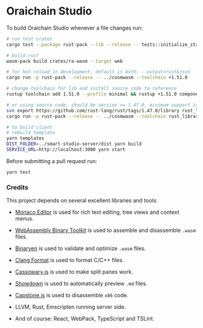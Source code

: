 # Oraichain Studio

To build Oraichain Studio whenever a file changes run:

```bash
# run test crates
cargo test --package rust-pack --lib --release -- tests::initialize_state --exact --nocapture

# build rust
wasm-pack build crates/ra-wasm --target web

# for hot-reload in development, default is both: --output=rust&json
cargo run -p rust-pack --release -- ../cosmwasm --toolchain +1.51.0

# change toolchain for lib and install source code to reference
rustup toolchain add 1.51.0 --profile minimal && rustup +1.51.0 component add rust-src

# or using source code, should be version >= 1.47.0, minimum support is 1.42.0
svn export https://github.com/rust-lang/rust/tags/1.47.0/library rust_library/1.47.0
cargo run -p rust-pack --release -- ../cosmwasm --toolchain rust_library/1.47.0 --output rust

# to build client
# rebuild template
yarn templates
DIST_FOLDER=../smart-studio-server/dist yarn build
SERVICE_URL=http://localhost:3000 yarn start
```

Before submitting a pull request run:

```
yarn test
```

### Credits

This project depends on several excellent libraries and tools:

- [Monaco Editor](https://github.com/Microsoft/monaco-editor) is used for rich text editing, tree views and context menus.

- [WebAssembly Binary Toolkit](https://github.com/WebAssembly/wabt) is used to assemble and disassemble `.wasm` files.

- [Binaryen](https://github.com/WebAssembly/binaryen/) is used to validate and optimize `.wasm` files.

- [Clang Format](https://github.com/tbfleming/cib) is used to format C/C++ files.

- [Cassowary.js](https://github.com/slightlyoff/cassowary.js/) is used to make split panes work.

- [Showdown](https://github.com/showdownjs/showdown) is used to automatically preview `.md` files.

- [Capstone.js](https://alexaltea.github.io/capstone.js/) is used to disassemble `x86` code.

- LLVM, Rust, Emscripten running server side.

- And of course: React, WebPack, TypeScript and TSLint.
